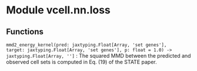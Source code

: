 Module vcell.nn.loss
====================

Functions
---------

`mmd2_energy_kernel(pred: jaxtyping.Float[Array, 'set genes'], target: jaxtyping.Float[Array, 'set genes'], p: float = 1.0) ‑> jaxtyping.Float[Array, '']`
:   The squared MMD between the predicted and observed cell sets is computed in Eq. (19) of the STATE paper.